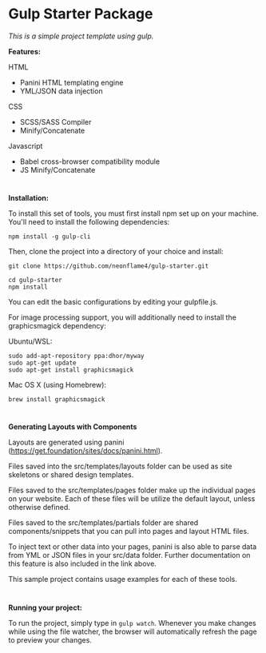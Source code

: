# Gulp Starter Package

_This is a simple project template using gulp._

**Features:**

HTML
* Panini HTML templating engine
* YML/JSON data injection

CSS
* SCSS/SASS Compiler
* Minify/Concatenate

Javascript
* Babel cross-browser compatibility module
* JS Minify/Concatenate

#
**Installation:**

To install this set of tools, you must first install npm set up on your machine.  You'll need to install the following dependencies:

`npm install -g gulp-cli`

Then, clone the project into a directory of your choice and install:

```
git clone https://github.com/neonflame4/gulp-starter.git

cd gulp-starter
npm install
```

You can edit the basic configurations by editing your gulpfile.js.


For image processing support, you will additionally need to install the graphicsmagick dependency:

Ubuntu/WSL:
```
sudo add-apt-repository ppa:dhor/myway
sudo apt-get update
sudo apt-get install graphicsmagick
```

Mac OS X (using Homebrew):
``` 
brew install graphicsmagick
```

#
**Generating Layouts with Components**

Layouts are generated using panini (https://get.foundation/sites/docs/panini.html).

Files saved into the src/templates/layouts folder can be used as site skeletons or shared design templates.

Files saved to the src/templates/pages folder make up the individual pages on your website.  Each of these files will be utilize the default layout, unless otherwise defined.

Files saved to the src/templates/partials folder are shared components/snippets that you can pull into pages and layout HTML files.

To inject text or other data into your pages, panini is also able to parse data from YML or JSON files in your src/data folder.  Further documentation on this feature is also included in the link above.

This sample project contains usage examples for each of these tools.



#
**Running your project:**

To run the project, simply type in `gulp watch`. Whenever you make changes while using the file watcher, the browser will automatically refresh the page to preview your changes.
